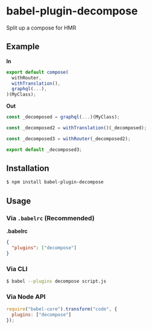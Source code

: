 # babel-plugin-decompose

Split up a compose for HMR

## Example

**In**

```js
export default compose(
  withRouter,
  withTranslation(),
  graphql(...),
)(MyClass);
```

**Out**

```js
const _decomposed = graphql(...)(MyClass);

const _decomposed2 = withTranslation()(_decomposed);

const _decomposed3 = withRouter(_decomposed2);

export default _decomposed3;
```

## Installation

```sh
$ npm install babel-plugin-decompose
```

## Usage

### Via `.babelrc` (Recommended)

**.babelrc**

```json
{
  "plugins": ["decompose"]
}
```

### Via CLI

```sh
$ babel --plugins decompose script.js
```

### Via Node API

```javascript
require("babel-core").transform("code", {
  plugins: ["decompose"]
});
```
